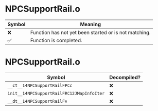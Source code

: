 # NPCSupportRail.o
| Symbol | Meaning 
| ------------- | ------------- 
| :x: | Function has not yet been started or is not matching. 
| :white_check_mark: | Function is completed. 


# NPCSupportRail.o
| Symbol | Decompiled? |
| ------------- | ------------- |
| `__ct__14NPCSupportRailFPCc` | :x: |
| `init__14NPCSupportRailFRC12JMapInfoIter` | :x: |
| `__dt__14NPCSupportRailFv` | :x: |
